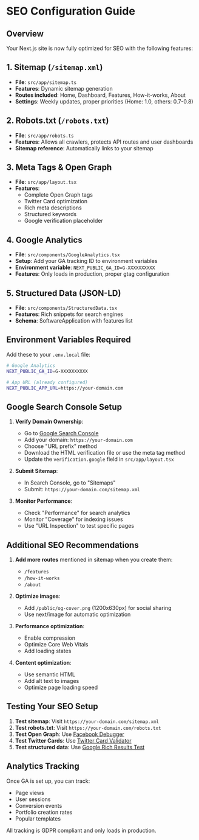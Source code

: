 # SEO Configuration Guide

## Overview
Your Next.js site is now fully optimized for SEO with the following features:

## 1. Sitemap (`/sitemap.xml`)
- **File**: `src/app/sitemap.ts`
- **Features**: Dynamic sitemap generation
- **Routes included**: Home, Dashboard, Features, How-it-works, About
- **Settings**: Weekly updates, proper priorities (Home: 1.0, others: 0.7-0.8)

## 2. Robots.txt (`/robots.txt`)
- **File**: `src/app/robots.ts`
- **Features**: Allows all crawlers, protects API routes and user dashboards
- **Sitemap reference**: Automatically links to your sitemap

## 3. Meta Tags & Open Graph
- **File**: `src/app/layout.tsx`
- **Features**: 
  - Complete Open Graph tags
  - Twitter Card optimization
  - Rich meta descriptions
  - Structured keywords
  - Google verification placeholder

## 4. Google Analytics
- **File**: `src/components/GoogleAnalytics.tsx`
- **Setup**: Add your GA tracking ID to environment variables
- **Environment variable**: `NEXT_PUBLIC_GA_ID=G-XXXXXXXXXX`
- **Features**: Only loads in production, proper gtag configuration

## 5. Structured Data (JSON-LD)
- **File**: `src/components/StructuredData.tsx`
- **Features**: Rich snippets for search engines
- **Schema**: SoftwareApplication with features list

## Environment Variables Required

Add these to your `.env.local` file:

```bash
# Google Analytics
NEXT_PUBLIC_GA_ID=G-XXXXXXXXXX

# App URL (already configured)
NEXT_PUBLIC_APP_URL=https://your-domain.com
```

## Google Search Console Setup

1. **Verify Domain Ownership**:
   - Go to [Google Search Console](https://search.google.com/search-console)
   - Add your domain: `https://your-domain.com`
   - Choose "URL prefix" method
   - Download the HTML verification file or use the meta tag method
   - Update the `verification.google` field in `src/app/layout.tsx`

2. **Submit Sitemap**:
   - In Search Console, go to "Sitemaps"
   - Submit: `https://your-domain.com/sitemap.xml`

3. **Monitor Performance**:
   - Check "Performance" for search analytics
   - Monitor "Coverage" for indexing issues
   - Use "URL Inspection" to test specific pages

## Additional SEO Recommendations

1. **Add more routes** mentioned in sitemap when you create them:
   - `/features`
   - `/how-it-works`
   - `/about`

2. **Optimize images**:
   - Add `/public/og-cover.png` (1200x630px) for social sharing
   - Use next/image for automatic optimization

3. **Performance optimization**:
   - Enable compression
   - Optimize Core Web Vitals
   - Add loading states

4. **Content optimization**:
   - Use semantic HTML
   - Add alt text to images
   - Optimize page loading speed

## Testing Your SEO Setup

1. **Test sitemap**: Visit `https://your-domain.com/sitemap.xml`
2. **Test robots.txt**: Visit `https://your-domain.com/robots.txt`
3. **Test Open Graph**: Use [Facebook Debugger](https://developers.facebook.com/tools/debug/)
4. **Test Twitter Cards**: Use [Twitter Card Validator](https://cards-dev.twitter.com/validator)
5. **Test structured data**: Use [Google Rich Results Test](https://search.google.com/test/rich-results)

## Analytics Tracking

Once GA is set up, you can track:
- Page views
- User sessions
- Conversion events
- Portfolio creation rates
- Popular templates

All tracking is GDPR compliant and only loads in production. 